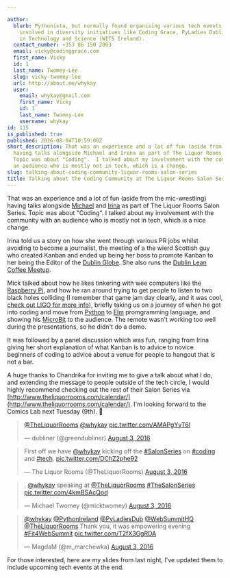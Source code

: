```yaml
---

author:
  blurb: Pythonista, but normally found organising various tech events, and now heavily
    involved in diversity initiatives like Coding Grace, PyLadies Dublin, and Women
    in Technology and Science (WITS Ireland).
  contact_number: +353 86 150 2003
  email: vicky@codinggrace.com
  first_name: Vicky
  id: 1
  last_name: Twomey-Lee
  slug: vicky-twomey-lee
  url: http://about.me/whykay
  user:
    email: whykay@gmail.com
    first_name: Vicky
    id: 1
    last_name: Twomey-Lee
    username: whykay
id: 115
is_published: true
published: 2016-08-04T10:59:00Z
short_description: That was an experience and a lot of fun (aside from the mic-wrestling)
  having talks alongside Michael and Irena as part of The Liquor Rooms Salon Series.
  Topic was about "Coding".  I talked about my involvement with the community with
  an audience who is mostly not in tech, which is a change.
slug: talking-about-coding-community-liquor-rooms-salon-series
title: Talking about the Coding Community at The Liquor Rooms Salon Series
---
```


That was an experience and a lot of fun (aside from the mic-wrestling) having talks alongside [Michael](https://twitter.com/micktwomey) and [Irina](https://twitter.com/strawbana) as part of The Liquor Rooms Salon Series. Topic was about "Coding". I talked about my involvement with the community with an audience who is mostly not in tech, which is a nice change. 

Irina told us a story on how she went through various PR jobs whilst avoiding to become a journalist, the meeting of a the wierd Scottish guy who created Kanban and ended up being her boss to promote Kanban to her being the Editor of the [Dublin Globe](http://www.dublinglobe.com/). She also runs the [Dublin Lean Coffee Meetup](http://www.meetup.com/Dublin-Lean-Coffee-Meetup/). 

Mick talked about how he likes tinkering with wee computers like the [Raspberry Pi](https://www.raspberrypi.org/), and how he ran around trying to get people to listen to two black holes colliding (I remember that game jam day clearly, and it was cool, [check out LIGO for more info](https://www.ligo.caltech.edu/page/educational-resources)), briefly taking us on a journey of when he got into coding and move from [Python](https://www.python.org/) to [Elm](http://elm-lang.org/) promgramming language, and showing his [MicroBit](https://www.microbit.co.uk/) to the audience. The remote wasn't working too well during the presentations, so he didn't do a demo.

It was followed by a panel discussion which was fun, ranging from Irina giving her short explanation of what Kanban is to advice to novice beginners of coding to advice about a venue for people to hangout that is not a bar.

A huge thanks to Chandrika for inviting me to give a talk about what I do, and extending the message to people outside of the tech circle, I would highly recommend checking out the rest of their Salon Series via [http://www.theliquorrooms.com/calendar/](http://www.theliquorrooms.com/calendar/). I'm looking forward to the Comics Lab next Tuesday (9th). 😬 

<blockquote class="twitter-tweet" data-lang="en"><p lang="und" dir="ltr"><a href="https://twitter.com/TheLiquorRooms">@TheLiquorRooms</a> <a href="https://twitter.com/whykay">@whykay</a> <a href="https://t.co/AMAPgYyT6l">pic.twitter.com/AMAPgYyT6l</a></p>&mdash; dubliner (@greendubliner) <a href="https://twitter.com/greendubliner/status/760905646044766208">August 3, 2016</a></blockquote>

<blockquote class="twitter-tweet" data-lang="en"><p lang="en" dir="ltr">First off we have <a href="https://twitter.com/whykay">@whykay</a> kicking off the <a href="https://twitter.com/hashtag/SalonSeries?src=hash">#SalonSeries</a> on <a href="https://twitter.com/hashtag/coding?src=hash">#coding</a> and <a href="https://twitter.com/hashtag/tech?src=hash">#tech</a>. <a href="https://t.co/DChZ2phe92">pic.twitter.com/DChZ2phe92</a></p>&mdash; The Liquor Rooms (@TheLiquorRooms) <a href="https://twitter.com/TheLiquorRooms/status/760904692394299392">August 3, 2016</a></blockquote>

<blockquote class="twitter-tweet" data-lang="en"><p lang="en" dir="ltr">. <a href="https://twitter.com/whykay">@whykay</a> speaking at <a href="https://twitter.com/TheLiquorRooms">@TheLiquorRooms</a> <a href="https://twitter.com/hashtag/TheSalonSeries?src=hash">#TheSalonSeries</a> <a href="https://t.co/4kmBSAcQod">pic.twitter.com/4kmBSAcQod</a></p>&mdash; Michael Twomey (@micktwomey) <a href="https://twitter.com/micktwomey/status/760908190808670209">August 3, 2016</a></blockquote>

<blockquote class="twitter-tweet" data-lang="en"><p lang="en" dir="ltr"><a href="https://twitter.com/whykay">@whykay</a> <a href="https://twitter.com/PythonIreland">@PythonIreland</a> <a href="https://twitter.com/PyLadiesDub">@PyLadiesDub</a> <a href="https://twitter.com/WebSummitHQ">@WebSummitHQ</a> <a href="https://twitter.com/TheLiquorRooms">@TheLiquorRooms</a> Thank you, it was empowering evening <a href="https://twitter.com/hashtag/Fit4WebSummit?src=hash">#Fit4WebSummit</a> <a href="https://t.co/T2fX3GgRDA">pic.twitter.com/T2fX3GgRDA</a></p>&mdash; MagdaM (@m_marchewka) <a href="https://twitter.com/m_marchewka/status/760985875211837440">August 3, 2016</a></blockquote>
<script async src="//platform.twitter.com/widgets.js" charset="utf-8"></script>

For those interested, here are my slides from last night, I've updated them to include upcoming tech events at the end.

<script async class="speakerdeck-embed" data-id="91fde967646b47ce858e6b4277d641ca" data-ratio="1.33333333333333" src="//speakerdeck.com/assets/embed.js"></script>
